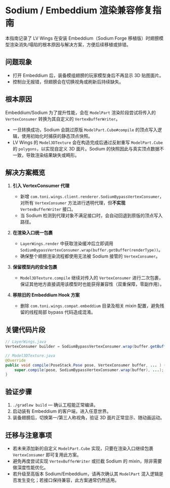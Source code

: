 # Sodium / Embeddium 渲染兼容修复指南

本指南记录了 LV Wings 在安装 Embeddium（Sodium Forge 移植版）时翅膀模型渲染消失/塌陷的根本原因与解决方案，方便后续移植或排错。

## 问题现象

- 打开 Embeddium 后，装备模组翅膀的玩家模型身后不再显示 3D 贴图面片。
- 控制台无报错，但翅膀会在切换视角或刷新后持续缺失。

## 根本原因

Embeddium/Sodium 为了提升性能，会在 `ModelPart` 渲染阶段尝试将传入的 `VertexConsumer` 转换为其自定义的 `VertexBufferWriter`。

- 一旦转换成功，Sodium 会跳过原版 `ModelPart.Cube#compile` 的顶点写入逻辑，使用初始化时捕获的静态顶点快照。
- LV Wings 的 `Model3DTexture` 会在构造完成后通过反射重写 `ModelPart.Cube` 的 `polygons`，以实现自定义 3D 面片。Sodium 的快照因此与真实顶点数据不一致，导致渲染结果缺失或畸形。

## 解决方案概览

1. **引入 VertexConsumer 代理**
   - 新增 `com.toni.wings.client.renderer.SodiumBypassVertexConsumer`，对所有 `VertexConsumer` 方法进行透明代理，但**不实现** `VertexBufferWriter` 接口。
   - 当 Sodium 检测到代理对象不满足接口时，会自动回退到原版的顶点写入路径。

2. **在渲染入口统一包裹**
   - `LayerWings.render` 中获取渲染缓冲后立即调用 `SodiumBypassVertexConsumer.wrap(buffer.getBuffer(renderType))`。
   - 确保整个翅膀渲染流程都使用无法被 Sodium 接管的 `VertexConsumer`。

3. **保留模型内的安全包裹**
   - `Model3DTexture.compile` 继续对传入的 `VertexConsumer` 进行二次包裹，保证其他地方直接调用该模型时也能获得兼容性（双重保障，零副作用）。

4. **移除旧的 Embeddium Hook 方案**
   - 删除 `com.toni.wings.compat.embeddium` 目录及相关 mixin 配置，避免残留的线程局部 bypass 代码造成混淆。

## 关键代码片段

```java
// LayerWings.java
VertexConsumer builder = SodiumBypassVertexConsumer.wrap(buffer.getBuffer(form.getRenderType()));
```

```java
// Model3DTexture.java
@Override
public void compile(PoseStack.Pose pose, VertexConsumer buffer, ... ) {
    super.compile(pose, SodiumBypassVertexConsumer.wrap(buffer), ...);
}
```

## 验证步骤

1. `./gradlew build` — 确认工程能正常编译。
2. 启动装有 Embeddium 的客户端，进入任意世界。
3. 装备翅膀后，切换第一/第三人称视角，验证 3D 面片正常显示、随动画运动。

## 迁移与注意事项

- 若未来添加新的自定义 `ModelPart.Cube` 实现，只要在渲染入口继续包裹 `VertexConsumer` 即可复用此方案。
- 避免再度尝试实现 `VertexBufferWriter` 或拦截 Sodium 的 mixin，除非需要做深度性能优化。
- 若升级至高版本 Sodium/Embeddium，请再次确认其 `ModelPart` 混入逻辑是否发生变化；若接口保持兼容，此方案通常仍然适用。

